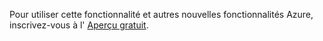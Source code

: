Pour utiliser cette fonctionnalité et autres nouvelles fonctionnalités Azure, inscrivez-vous à l' [Aperçu gratuit](https://account.windowsazure.com/PreviewFeatures).

